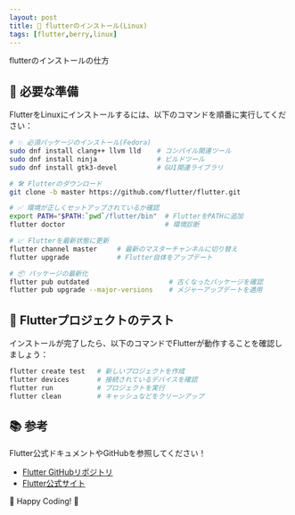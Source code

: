 ```yaml
---
layout: post
title: 🐧 flutterのインストール(Linux)
tags: [flutter,berry,linux]
---
```


flutterのインストールの仕方

## 🔧 必要な準備
FlutterをLinuxにインストールするには、以下のコマンドを順番に実行してください：

```bash
# ✨ 必須パッケージのインストール(Fedora)
sudo dnf install clang++ llvm lld    # コンパイル関連ツール
sudo dnf install ninja               # ビルドツール
sudo dnf install gtk3-devel          # GUI関連ライブラリ

# 🛠️ Flutterのダウンロード
git clone -b master https://github.com/flutter/flutter.git

# ✅ 環境が正しくセットアップされているか確認
export PATH="$PATH:`pwd`/flutter/bin"  # FlutterをPATHに追加
flutter doctor                         # 環境診断

# 📈 Flutterを最新状態に更新
flutter channel master     # 最新のマスターチャンネルに切り替え
flutter upgrade            # Flutter自体をアップデート

# 📦 パッケージの最新化
flutter pub outdated                    # 古くなったパッケージを確認
flutter pub upgrade --major-versions    # メジャーアップデートを適用
```

## 🚀 Flutterプロジェクトのテスト

インストールが完了したら、以下のコマンドでFlutterが動作することを確認しましょう：

```bash
flutter create test   # 新しいプロジェクトを作成
flutter devices       # 接続されているデバイスを確認
flutter run           # プロジェクトを実行
flutter clean         # キャッシュなどをクリーンアップ
```

## 📚 参考

Flutter公式ドキュメントやGitHubを参照してください！
- [Flutter GitHubリポジトリ](https://github.com/flutter/flutter)
- [Flutter公式サイト](https://flutter.dev)

🎉 Happy Coding! 🚀
